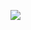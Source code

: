 <a href="https://git.io/streak-stats"><img src="https://streak-stats.demolab.com?user=jajanel"/></a>
